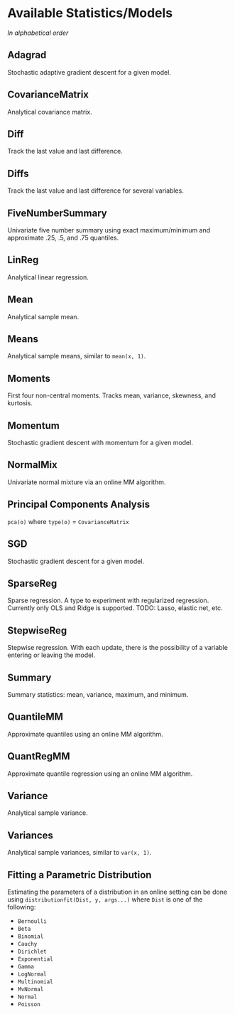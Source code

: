 # Available Statistics/Models
*In alphabetical order*


## Adagrad
Stochastic adaptive gradient descent for a given model.

## CovarianceMatrix
Analytical covariance matrix.

## Diff
Track the last value and last difference.

## Diffs
Track the last value and last difference for several variables.

## FiveNumberSummary  
Univariate five number summary using exact maximum/minimum and approximate .25, .5, and .75 quantiles.

## LinReg
Analytical linear regression.

## Mean
Analytical sample mean.

## Means
Analytical sample means, similar to `mean(x, 1)`.

## Moments
First four non-central moments.  Tracks mean, variance, skewness, and kurtosis.

## Momentum
Stochastic gradient descent with momentum for a given model.

## NormalMix
Univariate normal mixture via an online MM algorithm.

## Principal Components Analysis
`pca(o)` where `type(o)` = `CovarianceMatrix`

## SGD
Stochastic gradient descent for a given model.

## SparseReg
Sparse regression.  A type to experiment with regularized regression.  Currently only OLS and Ridge is supported.  TODO: Lasso, elastic net, etc.

## StepwiseReg
Stepwise regression.  With each update, there is the possibility of a variable entering or leaving the model.

## Summary
Summary statistics: mean, variance, maximum, and minimum.

## QuantileMM
Approximate quantiles using an online MM algorithm.

## QuantRegMM
Approximate quantile regression using an online MM algorithm.

## Variance
Analytical sample variance.

## Variances
Analytical sample variances, similar to `var(x, 1)`.


## Fitting a Parametric Distribution

Estimating the parameters of a distribution in an online setting can be done using `distributionfit(Dist, y, args...)` where `Dist` is one of the following:

- `Bernoulli`
- `Beta`
- `Binomial`
- `Cauchy`
- `Dirichlet`
- `Exponential`
- `Gamma`
- `LogNormal`
- `Multinomial`
- `MvNormal`
- `Normal`
- `Poisson`
